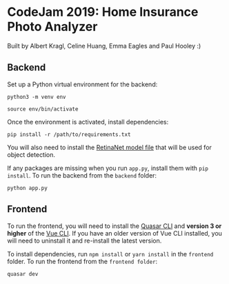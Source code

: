 # CodeJam 2019: Home Insurance Photo Analyzer

Built by Albert Kragl, Celine Huang, Emma Eagles and Paul Hooley :)

## Backend

Set up a Python virtual environment for the backend:
```
python3 -m venv env

source env/bin/activate 
```

Once the environment is activated, install dependencies:

```
pip install -r /path/to/requirements.txt
```

You will also need to install the [RetinaNet model file](https://github.com/OlafenwaMoses/ImageAI/releases/download/1.0/resnet50_coco_best_v2.0.1.h5) that will be used for object detection.

If any packages are missing when you run `app.py`, install them with `pip install`. To run the backend from the `backend` folder:

```
python app.py
```

## Frontend

To run the frontend, you will need to install the [Quasar CLI](https://quasar.dev/quasar-cli/installation) and **version 3 or higher** of the [Vue CLI](https://cli.vuejs.org/guide/installation.html). If you have an older version of Vue CLI installed, you will need to uninstall it and re-install the latest version.

To install dependencies, run `npm install` or `yarn install` in the `frontend` folder. To run the frontend from the `frontend folder`:

```
quasar dev
```
